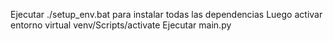 Ejecutar ./setup_env.bat para instalar todas las dependencias
Luego activar entorno virtual venv/Scripts/activate
Ejecutar main.py